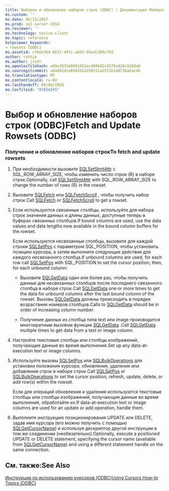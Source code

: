 ```yaml
---
title: Выборка и обновление наборов строк (ODBC) | Документация Майкрософт
ms.custom: ''
ms.date: 06/13/2017
ms.prod: sql-server-2014
ms.reviewer: ''
ms.technology: native-client
ms.topic: reference
helpviewer_keywords:
- rowsets [ODBC]
ms.assetid: cf0eb3b4-8b72-49fc-a845-95edc360cf93
author: rothja
ms.author: jroth
ms.openlocfilehash: e09a3033e0883452ecd69b82c9375ed28c920da0
ms.sourcegitcommit: ad4d92dce894592a259721a1571b1d8736abacdb
ms.translationtype: MT
ms.contentlocale: ru-RU
ms.lasthandoff: 08/04/2020
ms.locfileid: "87654245"
---
```

# <a name="fetch-and-update-rowsets-odbc"></a><span data-ttu-id="467d5-102">Выбор и обновление наборов строк (ODBC)</span><span class="sxs-lookup"><span data-stu-id="467d5-102">Fetch and Update Rowsets (ODBC)</span></span>
    
### <a name="to-fetch-and-update-rowsets"></a><span data-ttu-id="467d5-103">Получение и обновление наборов строк</span><span class="sxs-lookup"><span data-stu-id="467d5-103">To fetch and update rowsets</span></span>  
  
1.  <span data-ttu-id="467d5-104">При необходимости вызовите [SQLSetStmtAttr](../../native-client-odbc-api/sqlsetstmtattr.md) с SQL_ROW_ARRAY_SIZE, чтобы изменить число строк (R) в наборе строк.</span><span class="sxs-lookup"><span data-stu-id="467d5-104">Optionally, call [SQLSetStmtAttr](../../native-client-odbc-api/sqlsetstmtattr.md) with SQL_ROW_ARRAY_SIZE to change the number of rows (R) in the rowset.</span></span>  
  
2.  <span data-ttu-id="467d5-105">Вызовите [SQLFetch](https://go.microsoft.com/fwlink/?LinkId=58401) или [SQLFetchScroll](../../native-client-odbc-api/sqlfetchscroll.md) , чтобы получить набор строк.</span><span class="sxs-lookup"><span data-stu-id="467d5-105">Call [SQLFetch](https://go.microsoft.com/fwlink/?LinkId=58401) or [SQLFetchScroll](../../native-client-odbc-api/sqlfetchscroll.md) to get a rowset.</span></span>  
  
3.  <span data-ttu-id="467d5-106">Если используются связанные столбцы, используйте для набора строк значения данных и длины данных, доступные теперь в буферах связанных столбцов.</span><span class="sxs-lookup"><span data-stu-id="467d5-106">If bound columns are used, use the data values and data lengths now available in the bound column buffers for the rowset.</span></span>  
  
     <span data-ttu-id="467d5-107">Если используются несвязанные столбцы, вызовите для каждой строки [SQLSetPos](https://go.microsoft.com/fwlink/?LinkId=58407) с параметром SQL_POSITION, чтобы установить позицию курсора, а затем выполните следующие действия для каждого несвязанного столбца.</span><span class="sxs-lookup"><span data-stu-id="467d5-107">If unbound columns are used, for each row call [SQLSetPos](https://go.microsoft.com/fwlink/?LinkId=58407) with SQL_POSITION to set the cursor position; then, for each unbound column:</span></span>  
  
    -   <span data-ttu-id="467d5-108">Вызовите [SQLGetData](../../native-client-odbc-api/sqlgetdata.md) один или более раз, чтобы получить данные для несвязанных столбцов после последнего связанного столбца в наборе строк.</span><span class="sxs-lookup"><span data-stu-id="467d5-108">Call [SQLGetData](../../native-client-odbc-api/sqlgetdata.md) one or more times to get the data for unbound columns after the last bound column of the rowset.</span></span> <span data-ttu-id="467d5-109">Вызовы [SQLGetData](../../native-client-odbc-api/sqlgetdata.md) должны происходить в порядке возрастания номеров столбцов.</span><span class="sxs-lookup"><span data-stu-id="467d5-109">Calls to [SQLGetData](../../native-client-odbc-api/sqlgetdata.md) should be in order of increasing column number.</span></span>  
  
    -   <span data-ttu-id="467d5-110">Получение данных из столбца типа text или image производится многократным вызовом функции [SQLGetData](../../native-client-odbc-api/sqlgetdata.md) .</span><span class="sxs-lookup"><span data-stu-id="467d5-110">Call [SQLGetData](../../native-client-odbc-api/sqlgetdata.md) multiple times to get data from a text or image column.</span></span>  
  
4.  <span data-ttu-id="467d5-111">Настройте текстовые столбцы или столбцы изображений, получающие данные во время выполнения.</span><span class="sxs-lookup"><span data-stu-id="467d5-111">Set up any data-at-execution text or image columns.</span></span>  
  
5.  <span data-ttu-id="467d5-112">Используйте вызовы [SQLSetPos](https://go.microsoft.com/fwlink/?LinkId=58407) или [SQLBulkOperations](https://go.microsoft.com/fwlink/?LinkId=58398) для установки положения курсора, обновления, удаления или добавления строк в наборе строк.</span><span class="sxs-lookup"><span data-stu-id="467d5-112">Call [SQLSetPos](https://go.microsoft.com/fwlink/?LinkId=58407) or [SQLBulkOperations](https://go.microsoft.com/fwlink/?LinkId=58398) to set the cursor position, refresh, update, delete, or add row(s) within the rowset.</span></span>  
  
     <span data-ttu-id="467d5-113">Если для операций обновления и удаления используются текстовые столбцы или столбцы изображений, получающие данные во время выполнения, обработайте их.</span><span class="sxs-lookup"><span data-stu-id="467d5-113">If data-at-execution text or image columns are used for an update or add operation, handle them.</span></span>  
  
6.  <span data-ttu-id="467d5-114">Выполните инструкцию позиционирования UPDATE или DELETE, задав имя курсора (его можно получить с помощью [SQLGetCursorName](../../native-client-odbc-api/sqlgetcursorname.md)) и используя дескриптор другой инструкции в том же соединении (необязательно).</span><span class="sxs-lookup"><span data-stu-id="467d5-114">Optionally, execute a positioned UPDATE or DELETE statement, specifying the cursor name (available from [SQLGetCursorName](../../native-client-odbc-api/sqlgetcursorname.md)) and using a different statement handle on the same connection.</span></span>  
  
## <a name="see-also"></a><span data-ttu-id="467d5-115">См. также:</span><span class="sxs-lookup"><span data-stu-id="467d5-115">See Also</span></span>  
 [<span data-ttu-id="467d5-116">Инструкции по использованию курсоров &#40;ODBC&#41;</span><span class="sxs-lookup"><span data-stu-id="467d5-116">Using Cursors How-to Topics &#40;ODBC&#41;</span></span>](using-cursors-how-to-topics-odbc.md)  
  
  
